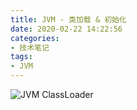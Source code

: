 ```yaml
---
title: JVM - 类加载 & 初始化
date: 2020-02-22 14:22:56
categories:
- 技术笔记
tags: 
- JVM
---
```

![JVM ClassLoader](https://casparthh.github.io/2020/02/22/ClassLoader/ClassLoader.png)
